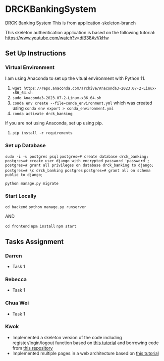 # DRCKBankingSystem

DRCK Banking System
This is from application-skeleton-branch

This skeleton authentication application is based on the following tutorial: <https://www.youtube.com/watch?v=diB38AvVkHw>

## Set Up Instructions

### Virtual Environment

I am using Anaconda to set up the vitual environment with Python 11.

1. `wget https://repo.anaconda.com/archive/Anaconda3-2023.07-2-Linux-x86_64.sh`
2. `sudo Anaconda3-2023.07-2-Linux-x86_64.sh`
3. `conda env create --file=conda_environment.yml` which was created using `conda env export > conda_environment.yml`
4. `conda activate drck_banking`

If you are not using Anaconda, set up using pip.

1. `pip install -r requirements`

### Set up Database

`sudo -i -u postgres psql`
`postgres=# create database drck_banking;`
`postgres=# create user django with encrypted password 'password';`
`postgres=# grant all privileges on database drck_banking to django;`
`postgres=# \c drck_banking postgres`
`postgres=# grant all on schema public to django;`

`python manage.py migrate`

### Start Locally

`cd backend`
`python manage.py runserver`

AND

`cd frontend`
`npm install`
`npm start`

## Tasks Assignment

### Darren

* Task 1

### Rebecca

* Task 1

### Chua Wei

* Task 1

### Kwok

* Implemented a skeleton version of the code including register/login/logout function based on [this tutorial](https://www.youtube.com/watch?v=diB38AvVkHw) and borrowing code from [this repository](https://github.com/dotja/authentication_app_react_django_rest)
* Implemented multiple pages in a web architecture based on [this tutorial](https://www.geeksforgeeks.org/how-to-create-a-multi-page-website-using-react-js/)
